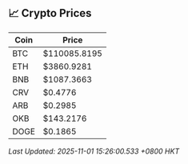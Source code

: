 ## 📈 Crypto Prices

| Coin | Price |
| ---- | ----- |
| BTC | $110085.8195 |
| ETH | $3860.9281 |
| BNB | $1087.3663 |
| CRV | $0.4776 |
| ARB | $0.2985 |
| OKB | $143.2176 |
| DOGE | $0.1865 |

_Last Updated: 2025-11-01 15:26:00.533 +0800 HKT_